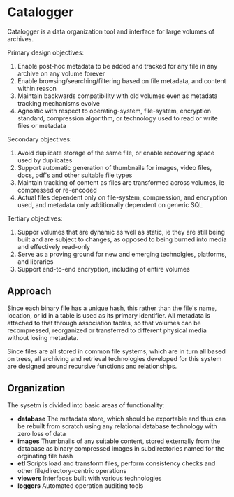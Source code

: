 # Catalogger
Catalogger is a data organization tool and interface for large volumes of archives.

Primary design objectives:
1. Enable post-hoc metadata to be added and tracked for any file in any archive on any volume forever
1. Enable browsing/searching/filtering based on file metadata, and content within reason
1. Maintain backwards compatibility with old volumes even as metadata tracking mechanisms evolve
1. Agnostic with respect to operating-system, file-system, encryption standard, compression algorithm, or technology used to read or write files or metadata

Secondary objectives:
1. Avoid duplicate storage of the same file, or enable recovering space used by duplicates
1. Support automatic generation of thumbnails for images, video files, docs, pdf's and other suitable file types
1. Maintain tracking of content as files are transformed across volumes, ie compressed or re-encoded
1. Actual files dependent only on file-system, compression, and encryption used, and metadata only additionally dependent on generic SQL

Tertiary objectives:
1. Suppor volumes that are dynamic as well as static, ie they are still being built and are subject to changes, as opposed to being burned into media and effectively read-only
1. Serve as a proving ground for new and emerging technolgies, platforms, and libraries
1. Support end-to-end encryption, including of entire volumes

## Approach
Since each binary file has a unique hash, this rather than the file's name, location, or id in a table is used as its primary identifier. All metadata is attached to that through association tables, so that volumes can be recompressed, reorganized or transferred to different physical media without losing metadata.

Since files are all stored in common file systems, which are in turn all based on trees, all archiving and retrieval technologies developed for this system are designed around recursive functions and relationships.

## Organization
The sysetm is divided into basic areas of functionality:
* **database** The metadata store, which should be exportable and thus can be rebuilt from scratch using any relational database technology with zero loss of data
* **images** Thumbnails of any suitable content, stored externally from the database as binary compressed images in subdirectories named for the orginating file hash
* **etl** Scripts load and transform files, perform consistency checks and other file/directory-centric operations 
* **viewers** Interfaces built with various technologies
* **loggers** Automated operation auditing tools
